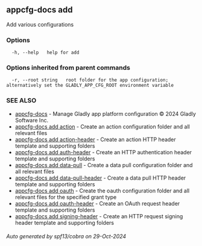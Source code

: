 ## appcfg-docs add

Add various configurations

### Options

```
  -h, --help   help for add
```

### Options inherited from parent commands

```
  -r, --root string   root folder for the app configuration; alternatively set the GLADLY_APP_CFG_ROOT environment variable
```

### SEE ALSO

* [appcfg-docs](appcfg-docs.md)	 - Manage Gladly app platform configuration © 2024 Gladly Software Inc.
* [appcfg-docs add action](appcfg-docs_add_action.md)	 - Create an action configuration folder and all relevant files
* [appcfg-docs add action-header](appcfg-docs_add_action-header.md)	 - Create an action HTTP header template and supporting folders
* [appcfg-docs add auth-header](appcfg-docs_add_auth-header.md)	 - Create an HTTP authentication header template and supporting folders
* [appcfg-docs add data-pull](appcfg-docs_add_data-pull.md)	 - Create a data pull configuration folder and all relevant files
* [appcfg-docs add data-pull-header](appcfg-docs_add_data-pull-header.md)	 - Create a data pull HTTP header template and supporting folders
* [appcfg-docs add oauth](appcfg-docs_add_oauth.md)	 - Create the oauth configuration folder and all relevant files for the specified grant type
* [appcfg-docs add oauth-header](appcfg-docs_add_oauth-header.md)	 - Create an OAuth request header template and supporting folders
* [appcfg-docs add signing-header](appcfg-docs_add_signing-header.md)	 - Create an HTTP request signing header template and supporting folders

###### Auto generated by spf13/cobra on 29-Oct-2024
